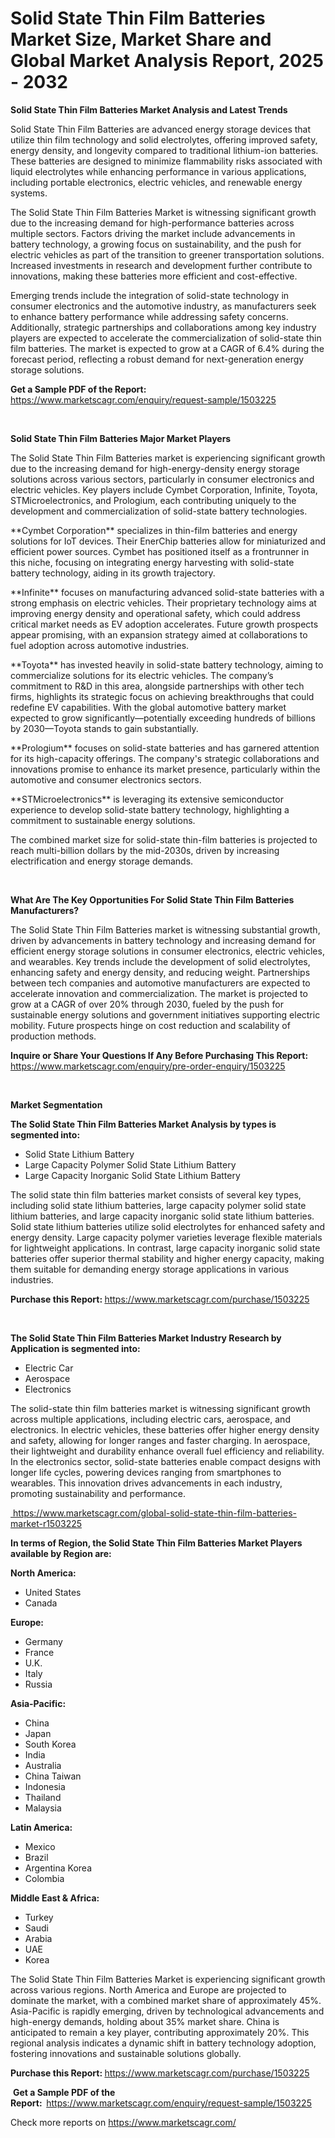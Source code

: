 <p><h1>Solid State Thin Film Batteries Market Size, Market Share and Global Market Analysis Report, 2025 - 2032</h1></p><p><strong>Solid State Thin Film Batteries Market Analysis and Latest Trends</strong></p>
<p><p>Solid State Thin Film Batteries are advanced energy storage devices that utilize thin film technology and solid electrolytes, offering improved safety, energy density, and longevity compared to traditional lithium-ion batteries. These batteries are designed to minimize flammability risks associated with liquid electrolytes while enhancing performance in various applications, including portable electronics, electric vehicles, and renewable energy systems.</p><p>The Solid State Thin Film Batteries Market is witnessing significant growth due to the increasing demand for high-performance batteries across multiple sectors. Factors driving the market include advancements in battery technology, a growing focus on sustainability, and the push for electric vehicles as part of the transition to greener transportation solutions. Increased investments in research and development further contribute to innovations, making these batteries more efficient and cost-effective.</p><p>Emerging trends include the integration of solid-state technology in consumer electronics and the automotive industry, as manufacturers seek to enhance battery performance while addressing safety concerns. Additionally, strategic partnerships and collaborations among key industry players are expected to accelerate the commercialization of solid-state thin film batteries. The market is expected to grow at a CAGR of 6.4% during the forecast period, reflecting a robust demand for next-generation energy storage solutions.</p></p>
<p><strong>Get a Sample PDF of the Report:&nbsp;</strong> <a href="https://www.marketscagr.com/enquiry/request-sample/1503225?utm_campaign=2795&utm_medium=2&utm_source=Github&utm_content=ia&utm_term=23032025&utm_id=solid-state-thin-film-batteries">https://www.marketscagr.com/enquiry/request-sample/1503225</a></p>
<p>&nbsp;</p>
<p><strong>Solid State Thin Film Batteries Major Market Players</strong></p>
<p><p>The Solid State Thin Film Batteries market is experiencing significant growth due to the increasing demand for high-energy-density energy storage solutions across various sectors, particularly in consumer electronics and electric vehicles. Key players include Cymbet Corporation, Infinite, Toyota, STMicroelectronics, and Prologium, each contributing uniquely to the development and commercialization of solid-state battery technologies.</p><p>**Cymbet Corporation** specializes in thin-film batteries and energy solutions for IoT devices. Their EnerChip batteries allow for miniaturized and efficient power sources. Cymbet has positioned itself as a frontrunner in this niche, focusing on integrating energy harvesting with solid-state battery technology, aiding in its growth trajectory.</p><p>**Infinite** focuses on manufacturing advanced solid-state batteries with a strong emphasis on electric vehicles. Their proprietary technology aims at improving energy density and operational safety, which could address critical market needs as EV adoption accelerates. Future growth prospects appear promising, with an expansion strategy aimed at collaborations to fuel adoption across automotive industries.</p><p>**Toyota** has invested heavily in solid-state battery technology, aiming to commercialize solutions for its electric vehicles. The company’s commitment to R&D in this area, alongside partnerships with other tech firms, highlights its strategic focus on achieving breakthroughs that could redefine EV capabilities. With the global automotive battery market expected to grow significantly—potentially exceeding hundreds of billions by 2030—Toyota stands to gain substantially.</p><p>**Prologium** focuses on solid-state batteries and has garnered attention for its high-capacity offerings. The company's strategic collaborations and innovations promise to enhance its market presence, particularly within the automotive and consumer electronics sectors.</p><p>**STMicroelectronics** is leveraging its extensive semiconductor experience to develop solid-state battery technology, highlighting a commitment to sustainable energy solutions.</p><p>The combined market size for solid-state thin-film batteries is projected to reach multi-billion dollars by the mid-2030s, driven by increasing electrification and energy storage demands.</p></p>
<p>&nbsp;</p>
<p><strong>What Are The Key Opportunities For Solid State Thin Film Batteries Manufacturers?</strong></p>
<p><p>The Solid State Thin Film Batteries market is witnessing substantial growth, driven by advancements in battery technology and increasing demand for efficient energy storage solutions in consumer electronics, electric vehicles, and wearables. Key trends include the development of solid electrolytes, enhancing safety and energy density, and reducing weight. Partnerships between tech companies and automotive manufacturers are expected to accelerate innovation and commercialization. The market is projected to grow at a CAGR of over 20% through 2030, fueled by the push for sustainable energy solutions and government initiatives supporting electric mobility. Future prospects hinge on cost reduction and scalability of production methods.</p></p>
<p><strong>Inquire or Share Your Questions If Any Before Purchasing This Report:</strong> <a href="https://www.marketscagr.com/enquiry/pre-order-enquiry/1503225?utm_campaign=2795&utm_medium=2&utm_source=Github&utm_content=ia&utm_term=23032025&utm_id=solid-state-thin-film-batteries">https://www.marketscagr.com/enquiry/pre-order-enquiry/1503225</a></p>
<p>&nbsp;</p>
<p><strong>Market Segmentation</strong></p>
<p><strong>The Solid State Thin Film Batteries Market Analysis by types is segmented into:</strong></p>
<p><ul><li>Solid State Lithium Battery</li><li>Large Capacity Polymer Solid State Lithium Battery</li><li>Large Capacity Inorganic Solid State Lithium Battery</li></ul></p>
<p><p>The solid state thin film batteries market consists of several key types, including solid state lithium batteries, large capacity polymer solid state lithium batteries, and large capacity inorganic solid state lithium batteries. Solid state lithium batteries utilize solid electrolytes for enhanced safety and energy density. Large capacity polymer varieties leverage flexible materials for lightweight applications. In contrast, large capacity inorganic solid state batteries offer superior thermal stability and higher energy capacity, making them suitable for demanding energy storage applications in various industries.</p></p>
<p><strong>Purchase this Report:&nbsp;</strong><a href="https://www.marketscagr.com/purchase/1503225?utm_campaign=2795&utm_medium=2&utm_source=Github&utm_content=ia&utm_term=23032025&utm_id=solid-state-thin-film-batteries">https://www.marketscagr.com/purchase/1503225</a></p>
<p>&nbsp;</p>
<p><strong>The Solid State Thin Film Batteries Market Industry Research by Application is segmented into:</strong></p>
<p><ul><li>Electric Car</li><li>Aerospace</li><li>Electronics</li></ul></p>
<p><p>The solid-state thin film batteries market is witnessing significant growth across multiple applications, including electric cars, aerospace, and electronics. In electric vehicles, these batteries offer higher energy density and safety, allowing for longer ranges and faster charging. In aerospace, their lightweight and durability enhance overall fuel efficiency and reliability. In the electronics sector, solid-state batteries enable compact designs with longer life cycles, powering devices ranging from smartphones to wearables. This innovation drives advancements in each industry, promoting sustainability and performance.</p></p>
<p><a href="https://www.marketscagr.com/global-solid-state-thin-film-batteries-market-r1503225?utm_campaign=2795&utm_medium=2&utm_source=Github&utm_content=ia&utm_term=23032025&utm_id=solid-state-thin-film-batteries">&nbsp;https://www.marketscagr.com/global-solid-state-thin-film-batteries-market-r1503225</a></p>
<p><strong>In terms of Region, the Solid State Thin Film Batteries Market Players available by Region are:</strong></p>
<p>
    <p> <strong> North America: </strong>
        <ul>
            <li>United States</li>
            <li>Canada</li>
        </ul>
        </p> 
    <p> <strong> Europe: </strong>
        <ul>
            <li>Germany</li>
            <li>France</li>
            <li>U.K.</li>
            <li>Italy</li>
            <li>Russia</li>
        </ul>
        </p> 
    <p> <strong> Asia-Pacific: </strong>
        <ul>
            <li>China</li>
            <li>Japan</li>
            <li>South Korea</li>
            <li>India</li>
            <li>Australia</li>
            <li>China Taiwan</li>
            <li>Indonesia</li>
            <li>Thailand</li>
            <li>Malaysia</li>
        </ul>
        </p> 
    <p> <strong> Latin America: </strong>
        <ul>
            <li>Mexico</li>
            <li>Brazil</li>
            <li>Argentina Korea</li>
            <li>Colombia</li>
        </ul>
        </p> 
    <p> <strong> Middle East & Africa: </strong>
        <ul>
            <li>Turkey</li>
            <li>Saudi</li>
            <li>Arabia</li>
            <li>UAE</li>
            <li>Korea</li>
        </ul>
    </p>
    </p>
<p><p>The Solid State Thin Film Batteries Market is experiencing significant growth across various regions. North America and Europe are projected to dominate the market, with a combined market share of approximately 45%. Asia-Pacific is rapidly emerging, driven by technological advancements and high-energy demands, holding about 35% market share. China is anticipated to remain a key player, contributing approximately 20%. This regional analysis indicates a dynamic shift in battery technology adoption, fostering innovations and sustainable solutions globally.</p></p>
<p><strong>Purchase this Report: </strong><a href="https://www.marketscagr.com/purchase/1503225?utm_campaign=2795&utm_medium=2&utm_source=Github&utm_content=ia&utm_term=23032025&utm_id=solid-state-thin-film-batteries">https://www.marketscagr.com/purchase/1503225</a></p>
<p>&nbsp;<strong>Get a Sample PDF of the Report:&nbsp;&nbsp;</strong><a href="https://www.marketscagr.com/enquiry/request-sample/1503225?utm_campaign=2795&utm_medium=2&utm_source=Github&utm_content=ia&utm_term=23032025&utm_id=solid-state-thin-film-batteries">https://www.marketscagr.com/enquiry/request-sample/1503225</a></p>
<p><strong></strong></p>
<p>Check more reports on <a href="https://www.marketscagr.com/?utm_campaign=2795&utm_medium=2&utm_source=Github&utm_content=ia&utm_term=23032025&utm_id=solid-state-thin-film-batteries">https://www.marketscagr.com/</a></p>